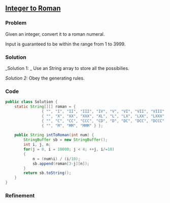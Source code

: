 ## [Integer to Roman](https://oj.leetcode.com/problems/integer-to-roman/)

### Problem

Given an integer, convert it to a roman numeral.

Input is guaranteed to be within the range from 1 to 3999.

### Solution

_Solution 1: _ Use an String array to store all the possibilies.

_Solution 2:_ Obey the generating rules.

### Code

``` java
public class Solution {
    static String[][] roman = {
				{ "", "I", "II", "III", "IV", "V", "VI", "VII", "VIII", "IX" },
				{ "", "X", "XX", "XXX", "XL", "L", "LX", "LXX", "LXXX", "XC" },
				{ "", "C", "CC", "CCC", "CD", "D", "DC", "DCC", "DCCC", "CM" },
				{ "", "M", "MM", "MMM" } };
    
    public String intToRoman(int num) {
        StringBuffer sb = new StringBuffer();
        int i, j, n;
        for(j = 0, i = 10000; j < 4; ++j, i/=10)
        {
            n = (num%i) / (i/10);
            sb.append(roman[3-j][n]);
        }
        return sb.toString();
    }
}
```

### Refinement